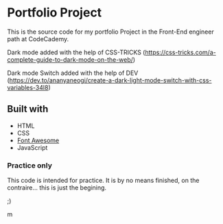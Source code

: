 # Portfolio Project

This is the source code for my portfolio Project
in the Front-End engineer path at CodeCademy.

Dark mode added with the help of CSS-TRICKS 
(https://css-tricks.com/a-complete-guide-to-dark-mode-on-the-web/)

Dark mode Switch added with the help of DEV
(https://dev.to/ananyaneogi/create-a-dark-light-mode-switch-with-css-variables-34l8)


## Built with

* HTML
* CSS
* [Font Awesome](https://fontawesome.com/)
* JavaScript

### Practice only

This code is intended for practice.
It is by no means finished, on the contraire...
this is just the begining.

;)

m